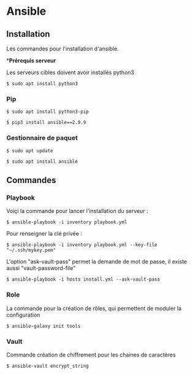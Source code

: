 # Ansible

## Installation

Les commandes pour l'installation d'ansible.

***Prérequis serveur**

Les serveurs cibles doivent avoir installés python3

```
$ sudo apt install python3
```

### Pip 

```
$ sudo apt install python3-pip
```

```
$ pip3 install ansible==2.9.9
```

### Gestionnaire de paquet

```
$ sudo apt update
```

```
$ sudo apt install ansible
```

## Commandes

### Playbook

Voiçi la commande pour lancer l'installation du serveur :

```
$ ansible-playbook -i inventory playbook.yml
```

Pour renseigner la clé privée :

```
$ ansible-playbook -i inventory playbook.yml --key-file "~/.ssh/mykey.pem"
```

L'option "ask-vault-pass" permet la demande de mot de passe, il existe aussi "vault-password-file"

```
$ ansible-playbook -i hosts install.yml --ask-vault-pass
```

### Role

La commande pour la création de rôles, qui permettent de moduler la configuration

```
$ ansible-galaxy init tools
```

### Vault

Commande création de chiffrement pour les chaines de caractères

```
$ ansible-vault encrypt_string
```